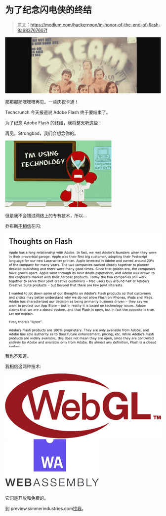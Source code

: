 # 为了纪念闪电侠的终结

> 原文：<https://medium.com/hackernoon/in-honor-of-the-end-of-flash-8a683767607f>

![](img/6e5a67fd85fbfc92e25549c4d73352db.png)

那那那那嘿嘿嘿再见。一些庆祝卡通！

Techcrunch 今天报道说 Adobe Flash 终于要结束了。

为了纪念 Adobe Flash 的终结，我将整天听这些！

再见，Strongbad，我们会想念你的。

![](img/b8182ac51251a8bebf3e069058487d9f.png)

但是我不会错过网络上的专有技术，所以…

乔布斯[不相信](https://www.apple.com/hotnews/thoughts-on-flash/)在闪:

![](img/7d8bba509abb15e4e1ec26f5012278c1.png)

我也不知道。

我相信这两种技术:

[![](img/ba4aae0524a817191d5e0f3476b69a9d.png)](https://hackernoon.com/introducing-simmer-industries-c1025f001e68)[![](img/f045c2c599c8e62297281aa22ff508b3.png)](https://hackernoon.com/webassembly-the-death-of-the-app-store-c9bc3f9557c8)

它们是开放和免费的。

到 preview.simmerindustries.com[找我](http://preview.simmerindustries.com)。